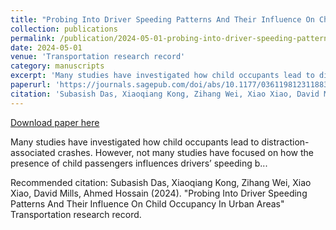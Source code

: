 ```yaml
---
title: "Probing Into Driver Speeding Patterns And Their Influence On Child Occupancy In Urban Areas"
collection: publications
permalink: /publication/2024-05-01-probing-into-driver-speeding-patterns-and-their-influence-on-child-occupancy-in-urban-areas
date: 2024-05-01
venue: 'Transportation research record'
category: manuscripts
excerpt: 'Many studies have investigated how child occupants lead to distraction-associated crashes. However, not many studies have focused on how the presence of child passengers influences drivers’ speeding b...'
paperurl: 'https://journals.sagepub.com/doi/abs/10.1177/03611981231188374'
citation: 'Subasish Das, Xiaoqiang Kong, Zihang Wei, Xiao Xiao, David Mills, Ahmed Hossain (2024). &quot;Probing Into Driver Speeding Patterns And Their Influence On Child Occupancy In Urban Areas&quot; Transportation research record.'
---
```


<a href='https://journals.sagepub.com/doi/abs/10.1177/03611981231188374'>Download paper here</a>

Many studies have investigated how child occupants lead to distraction-associated crashes. However, not many studies have focused on how the presence of child passengers influences drivers’ speeding b...

Recommended citation: Subasish Das, Xiaoqiang Kong, Zihang Wei, Xiao Xiao, David Mills, Ahmed Hossain (2024). &quot;Probing Into Driver Speeding Patterns And Their Influence On Child Occupancy In Urban Areas&quot; Transportation research record.